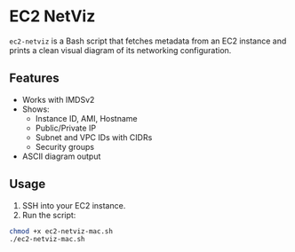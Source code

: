 # EC2 NetViz

`ec2-netviz` is a Bash script that fetches metadata from an EC2 instance and prints a clean visual diagram of its networking configuration.

## Features

- Works with IMDSv2
- Shows:
  - Instance ID, AMI, Hostname
  - Public/Private IP
  - Subnet and VPC IDs with CIDRs
  - Security groups
- ASCII diagram output

## Usage

1. SSH into your EC2 instance.
2. Run the script:

```bash
chmod +x ec2-netviz-mac.sh
./ec2-netviz-mac.sh


